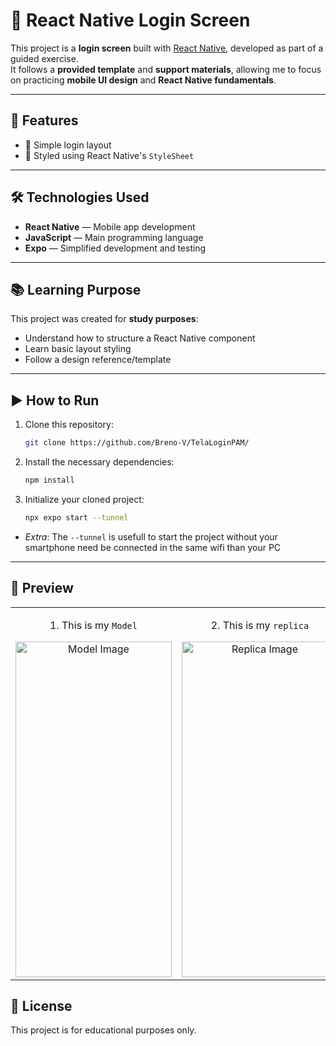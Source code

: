 # 📱 React Native Login Screen

This project is a **login screen** built with [React Native](https://reactnative.dev/), developed as part of a guided exercise.  
It follows a **provided template** and **support materials**, allowing me to focus on practicing **mobile UI design** and **React Native fundamentals**.

---

## 🚀 Features

- 📌 Simple login layout
- 📌 Styled using React Native's `StyleSheet`

---

## 🛠️ Technologies Used

- **React Native** — Mobile app development
- **JavaScript** — Main programming language
- **Expo** — Simplified development and testing

---

## 📚 Learning Purpose

This project was created for **study purposes**:

- Understand how to structure a React Native component
- Learn basic layout styling
- Follow a design reference/template

---

## ▶️ How to Run

1. Clone this repository:

   ```bash
   git clone https://github.com/Breno-V/TelaLoginPAM/
   ```

2. Install the necessary dependencies:

   ```bash
   npm install
   ```

3. Initialize your cloned project:

   ```bash
   npx expo start --tunnel
   ```

- *Extra*: The `--tunnel` is usefull to start the project without your smartphone need be connected in the same wifi than your PC

---

## 📸 Preview

<table cellspacing="200" align="center">
  <tr>
    <td align="center"">
      <p>1. This is my <code>Model</code></p>
      <img width="250" height="537" alt="Model Image" src="https://github.com/user-attachments/assets/a17ab628-86a1-4488-a2bb-4f9fbc97ee65" />
    </td>
    <td align="center"">
      <p>2. This is my <code>replica</code></p>
      <img width="250" height="537" alt="Replica Image" src="https://github.com/user-attachments/assets/379850ba-7781-47ea-9255-51b4fdacf5b8" />
    </td>
  </tr>
</table>

## 📄 License
This project is for educational purposes only.
